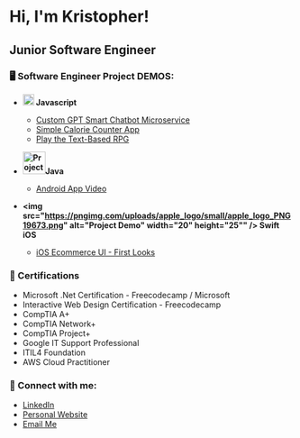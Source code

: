 # Hi, I'm Kristopher!

## Junior Software Engineer

### 🖥️ Software Engineer Project DEMOS:


- **<img src="https://github.com/user-attachments/assets/e1f41e72-16ea-45c5-9436-b025e062b47a" alt="Project Demo" width="20" height="20" /> Javascript**
  - [Custom GPT Smart Chatbot Microservice](https://kilichpro.com/software/2024/6/5/9pacvqrfbu188wz5ww8bsc91olbpb5)
  - [Simple Calorie Counter App](https://krisilich.github.io/CalorieCounter/)
  - [Play the Text-Based RPG](https://krisilich.github.io/textbasedRPG/)
  

- **<img src="https://aety.io/wp-content/uploads/2016/11/java-logo-vector.png" alt="Project Demo" width="40" height="40" />Java**
  - [Android App Video](https://kilichpro.com/software/2024/3/11/3evs32sm5kfiby7rzebpr248714b11)


- **<img src="https://pngimg.com/uploads/apple_logo/small/apple_logo_PNG19673.png" alt="Project Demo" width="20" height="25"" />    Swift iOS**
  - [iOS Ecommerce UI - First Looks](https://kilichpro.com/software/heirloom-early-stages-swift-ui-demo)



### 📄 Certifications
- Microsoft .Net Certification - Freecodecamp / Microsoft
- Interactive Web Design Certification - Freecodecamp
- CompTIA A+
- CompTIA Network+
- CompTIA Project+
- Google IT Support Professional
- ITIL4 Foundation
- AWS Cloud Practitioner

### 🔗 Connect with me:
- [LinkedIn](https://www.linkedin.com/in/kristopher-ilich/)
- [Personal Website](www.kilichpro.com/software)
- [Email Me](mailto:kristopherilich@gmail.com)
